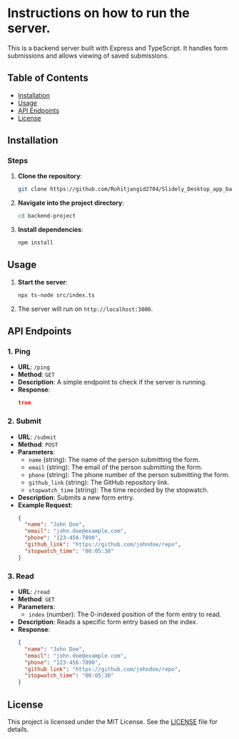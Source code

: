 
# Instructions on how to run the server.

This is a backend server built with Express and TypeScript. It handles form submissions and allows viewing of saved submissions.

## Table of Contents

- [Installation](#installation)
- [Usage](#usage)
- [API Endpoints](#api-endpoints)
- [License](#license)

## Installation

### Steps

1. **Clone the repository**:
   ```sh
   git clone https://github.com/Rohitjangid2704/Slidely_Desktop_app_backend.git
   ```

2. **Navigate into the project directory**:
   ```sh
   cd backend-project
   ```

3. **Install dependencies**:
   ```sh
   npm install
   ```

## Usage

1. **Start the server**:
   ```sh
   npx ts-node src/index.ts
   ```

2. The server will run on `http://localhost:3000`.

## API Endpoints

### 1. Ping

- **URL**: `/ping`
- **Method**: `GET`
- **Description**: A simple endpoint to check if the server is running.
- **Response**:
  ```json
  true
  ```

### 2. Submit

- **URL**: `/submit`
- **Method**: `POST`
- **Parameters**:
  - `name` (string): The name of the person submitting the form.
  - `email` (string): The email of the person submitting the form.
  - `phone` (string): The phone number of the person submitting the form.
  - `github_link` (string): The GitHub repository link.
  - `stopwatch_time` (string): The time recorded by the stopwatch.
- **Description**: Submits a new form entry.
- **Example Request**:
  ```json
  {
    "name": "John Doe",
    "email": "john.doe@example.com",
    "phone": "123-456-7890",
    "github_link": "https://github.com/johndoe/repo",
    "stopwatch_time": "00:05:30"
  }
  ```

### 3. Read

- **URL**: `/read`
- **Method**: `GET`
- **Parameters**:
  - `index` (number): The 0-indexed position of the form entry to read.
- **Description**: Reads a specific form entry based on the index.
- **Response**:
  ```json
  {
    "name": "John Doe",
    "email": "john.doe@example.com",
    "phone": "123-456-7890",
    "github_link": "https://github.com/johndoe/repo",
    "stopwatch_time": "00:05:30"
  }
  ```

## License

This project is licensed under the MIT License. See the [LICENSE](LICENSE) file for details.
```
